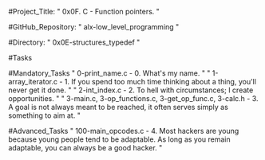 #Project_Title: " 0x0F. C - Function pointers. "

#GitHub_Repository: " alx-low_level_programming "

#Directory: " 0x0E-structures_typedef "


#Tasks

#Mandatory_Tasks
" 0-print_name.c     - 0. What's my name. "
" 1-array_iterator.c - 1. If you spend too much time thinking about a thing, you'll never get it done. "
" 2-int_index.c      - 2. To hell with circumstances; I create opportunities. "
" 3-main.c, 3-op_functions.c, 3-get_op_func.c, 3-calc.h   - 3. A goal is not always meant to be reached, it often serves simply as something to aim at. "

#Advanced_Tasks
" 100-main_opcodes.c     - 4. Most hackers are young because young people tend to be adaptable. As long as you remain adaptable, you can always be a good hacker. "
